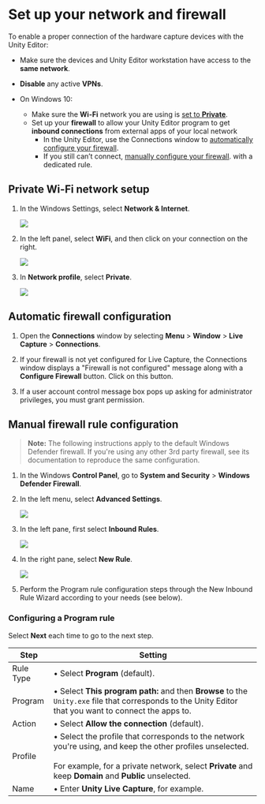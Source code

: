 # Set up your network and firewall

To enable a proper connection of the hardware capture devices with the Unity Editor:

* Make sure the devices and Unity Editor workstation have access to the **same network**.

* **Disable** any active **VPNs**.

* On Windows 10:
  * Make sure the **Wi-Fi** network you are using is [set to **Private**](#private-wi-fi-network-setup).
  * Set up your **firewall** to allow your Unity Editor program to get **inbound connections** from external apps of your local network
    * In the Unity Editor, use the Connections window to [automatically configure your firewall](#automatic-firewall-configuration).
    * If you still can’t connect, [manually configure your firewall](#manual-firewall-rule-configuration). with a dedicated rule.

## Private Wi-Fi network setup

1.  In the Windows Settings, select **Network & Internet**.

    ![](images/network-windows-settings.png)

2.  In the left panel, select **WiFi**, and then click on your connection on the right.

    ![](images/network-wifi.png)

3.  In **Network profile**, select **Private**.

    ![](images/network-private.png)

## Automatic firewall configuration

1.  Open the **Connections** window by selecting **Menu** > **Window** > **Live Capture** > **Connections**.

2.  If your firewall is not yet configured for Live Capture, the Connections window displays a "Firewall is not configured" message along with a **Configure Firewall** button. Click on this button.

3.  If a user account control message box pops up asking for administrator privileges, you must grant permission.

## Manual firewall rule configuration

> **Note:** The following instructions apply to the default Windows Defender firewall. If you're using any other 3rd party firewall, see its documentation to reproduce the same configuration.

1.  In the Windows **Control Panel**, go to **System and Security** > **Windows Defender Firewall**.

2.  In the left menu, select **Advanced Settings**.

    ![](images/firewall-advanced-settings.png)

3.  In the left pane, first select **Inbound Rules**.

    ![](images/firewall-inbound-rules.png)

4.  In the right pane, select **New Rule**.

    ![](images/firewall-new-rule.png)

5.  Perform the Program rule configuration steps through the New Inbound Rule Wizard according to your needs (see below).  

### Configuring a Program rule

Select **Next** each time to go to the next step.

| **Step**  | **Setting** |
|-----------|-------------|
| Rule Type | • Select **Program** (default). |
| Program   | • Select **This program path:** and then **Browse** to the `Unity.exe` file that corresponds to the Unity Editor that you want to connect the apps to. |
| Action    | • Select **Allow the connection** (default). |
| Profile   | • Select the profile that corresponds to the network you're using, and keep the other profiles unselected.<br /><br />For example, for a private network, select **Private** and keep **Domain** and **Public** unselected. |
| Name      | • Enter **Unity Live Capture**, for example. |
